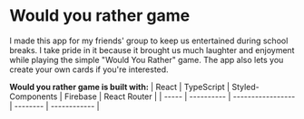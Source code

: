 # Would you rather game
I made this app for my friends' group to keep us entertained during school breaks. I take pride in it because it brought us much laughter and enjoyment while playing the simple "Would You Rather" game. The app also lets you create your own cards if you're interested.

**Would you rather game is built with:**
| React | TypeScript | Styled-Components | Firebase | React Router |
| ----- | ---------- | ----------------- | -------- | ------------ |  
